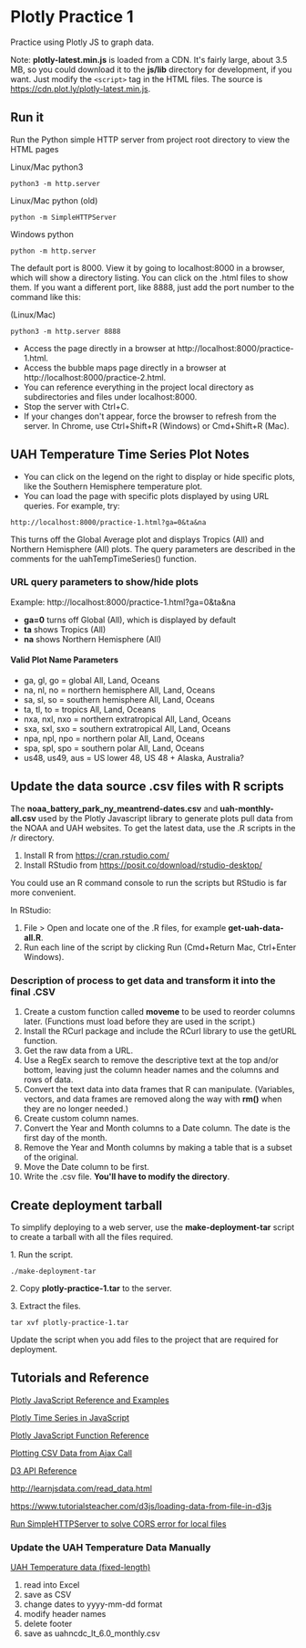 # Plotly Practice 1

Practice using Plotly JS to graph data.

Note: **plotly-latest.min.js** is loaded from a CDN. It's fairly large, about 3.5 MB, 
so you could download it to the **js/lib** directory for development, if you want.
Just modify the `<script>` tag in the HTML files. The source is https://cdn.plot.ly/plotly-latest.min.js.

## Run it

Run the Python simple HTTP server from project root directory to view the HTML pages

Linux/Mac python3
```shell
python3 -m http.server
```
Linux/Mac python (old)
```shell
python -m SimpleHTTPServer
```
Windows python
```shell
python -m http.server
```
The default port is 8000. View it by going to localhost:8000 in a browser, which 
will show a directory listing. You can click on the .html files to show them. 
If you want a different port, like 8888, just add the port number to the command 
like this:

(Linux/Mac)
```shell
python3 -m http.server 8888
```

- Access the page directly in a browser at http://localhost:8000/practice-1.html.
- Access the bubble maps page directly in a browser at http://localhost:8000/practice-2.html.
- You can reference everything in the project local directory as subdirectories and 
files under localhost:8000.
- Stop the server with Ctrl+C.
- If your changes don't appear, force the browser to refresh from the server. In 
Chrome, use Ctrl+Shift+R (Windows) or Cmd+Shift+R (Mac).

## UAH Temperature Time Series Plot Notes

- You can click on the legend on the right to display or hide specific plots, like 
the Southern Hemisphere temperature plot.
- You can load the page with specific plots displayed by using URL queries. For 
example, try:

```shell
http://localhost:8000/practice-1.html?ga=0&ta&na
```

This turns off the Global Average plot and displays Tropics (All) and Northern 
Hemisphere (All) plots. The query parameters are described in the comments for 
the uahTempTimeSeries() function.

### URL query parameters to show/hide plots

Example: http://localhost:8000/practice-1.html?ga=0&ta&na

- **ga=0** turns off Global (All), which is displayed by default
- **ta** shows Tropics (All)
- **na** shows Northern Hemisphere (All)

#### Valid Plot Name Parameters

- ga, gl, go = global All, Land, Oceans
- na, nl, no = northern hemisphere All, Land, Oceans
- sa, sl, so = southern hemisphere All, Land, Oceans
- ta, tl, to = tropics All, Land, Oceans
- nxa, nxl, nxo = northern extratropical All, Land, Oceans
- sxa, sxl, sxo = southern extratropical All, Land, Oceans
- npa, npl, npo = northern polar All, Land, Oceans
- spa, spl, spo = southern polar All, Land, Oceans
- us48, us49, aus = US lower 48, US 48 + Alaska, Australia?

## Update the data source .csv files with R scripts
The **noaa_battery_park_ny_meantrend-dates.csv** and **uah-monthly-all.csv** 
used by the Plotly Javascript library to generate plots pull data from the NOAA
and UAH websites. To get the latest data, use the .R scripts in the /r directory.

1. Install R from https://cran.rstudio.com/
2. Install RStudio from https://posit.co/download/rstudio-desktop/

You could use an R command console to run the scripts but RStudio is far more 
convenient.

In RStudio:

1. File > Open and locate one of the .R files, for example **get-uah-data-all.R**.
2. Run each line of the script by clicking Run (Cmd+Return Mac, Ctrl+Enter Windows).

### Description of process to get data and transform it into the final .CSV

1. Create a custom function called **moveme** to be used to reorder columns later.
   (Functions must load before they are used in the script.)
2. Install the RCurl package and include the RCurl library to use the getURL function.
3. Get the raw data from a URL.
4. Use a RegEx search to remove the descriptive text at the top and/or bottom, 
leaving just the column header names and the columns and rows of data.
5. Convert the text data into data frames that R can manipulate. (Variables, vectors, 
and data frames are removed along the way with **rm()** when they are no longer
needed.)
6. Create custom column names.
7. Convert the Year and Month columns to a Date column. The date is the first day 
of the month.
8. Remove the Year and Month columns by making a table that is a subset of the original.
9. Move the Date column to be first.
10. Write the .csv file. **You'll have to modify the directory**.

## Create deployment tarball

To simplify deploying to a web server, use the **make-deployment-tar** 
script to create a tarball with all the files required.

1\. Run the script. 

```shell script
./make-deployment-tar
```

2\. Copy **plotly-practice-1.tar** to the server.

3\. Extract the files.

```shell script
tar xvf plotly-practice-1.tar
```

Update the script when you add files to the project that are 
required for deployment. 

## Tutorials and Reference

[Plotly JavaScript Reference and Examples](https://plot.ly/javascript/)

[Plotly Time Series in JavaScript](https://plot.ly/javascript/time-series/)

[Plotly JavaScript Function Reference](https://plot.ly/javascript/plotlyjs-function-reference/)

[Plotting CSV Data from Ajax Call](https://plot.ly/javascript/ajax-call/)

[D3 API Reference](https://d3js.org/api)

http://learnjsdata.com/read_data.html

https://www.tutorialsteacher.com/d3js/loading-data-from-file-in-d3js

[Run SimpleHTTPServer to solve CORS error for local files](https://stackoverflow.com/questions/21006647/cannot-import-data-from-csv-file-in-d3)

### Update the UAH Temperature Data Manually

[UAH Temperature data (fixed-length)](https://www.nsstc.uah.edu/data/msu/v6.0/tlt/uahncdc_lt_6.0.txt)

1. read into Excel
2. save as CSV
3. change dates to yyyy-mm-dd format
4. modify header names
5. delete footer
6. save as uahncdc_lt_6.0_monthly.csv
